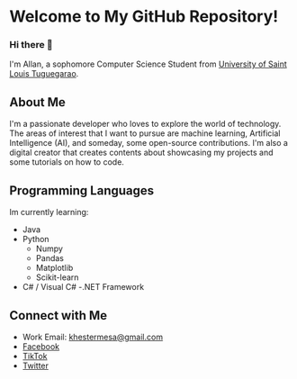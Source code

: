 # Welcome to My GitHub Repository!

### Hi there 👋
I'm Allan, a sophomore Computer Science Student from [University of Saint Louis Tuguegarao](http://usl.edu.ph/). 

## About Me
I'm a passionate developer who loves to explore the world of technology. The areas of interest that I want to pursue are machine learning, Artificial Intelligence (AI), and someday, some open-source contributions. I'm also a digital creator that creates contents about showcasing my projects and some tutorials on how to code.

## Programming Languages
Im currently learning:
- Java
- Python
  - Numpy
  - Pandas
  - Matplotlib
  - Scikit-learn
- C# / Visual C#
 -.NET Framework
  
## Connect with Me
- Work Email: khestermesa@gmail.com
- [Facebook](https://www.facebook.com/allankhester.mesa)
- [TikTok](https://www.tiktok.com/@educsystemsuckssss)
- [Twitter](https://twitter.com/khesterm_322)


<!--
**AuxiliumGuru/AuxiliumGuru** is a ✨ _special_ ✨ repository because its `README.md` (this file) appears on your GitHub profile.

Here are some ideas to get you started:

- 🔭 I’m currently working on ...
- 🌱 I’m currently learning ...
- 👯 I’m looking to collaborate on ...
- 🤔 I’m looking for help with ...
- 💬 Ask me about ...
- 📫 How to reach me: ...
- 😄 Pronouns: ...
- ⚡ Fun fact: ...
-->
